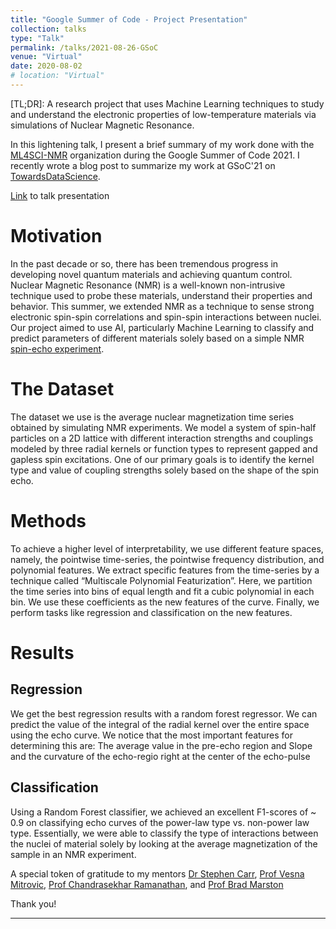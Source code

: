 ```yaml
---
title: "Google Summer of Code - Project Presentation"
collection: talks
type: "Talk"
permalink: /talks/2021-08-26-GSoC
venue: "Virtual"
date: 2020-08-02
# location: "Virtual"
--- 
```


\[TL;DR]: A research project that uses Machine Learning techniques to study and understand the electronic properties of low-temperature materials via simulations of Nuclear Magnetic Resonance.


In this lightening talk, I present a brief summary of my work done with the [ML4SCI-NMR](https://ml4sci.org/) organization during the Google Summer of Code 2021. I recently wrote a blog post to summarize my work at GSoC'21 on [TowardsDataScience](https://towardsdatascience.com/gsoc-2021-with-ml4sci-the-nmr-project-1a5e8995af9).

[Link](http://anantha-rao12.github.io/files/GSoC-ML4SCI-2021-NMR-AnanthaRao.pdf) to talk presentation

# Motivation 
In the past decade or so, there has been tremendous progress in developing novel quantum materials and achieving quantum control. Nuclear Magnetic Resonance (NMR) is a well-known non-intrusive technique used to probe these materials, understand their properties and behavior. This summer, we extended NMR as a technique to sense strong electronic spin-spin correlations and spin-spin interactions between nuclei. Our project aimed to use AI, particularly Machine Learning to classify and predict parameters of different materials solely based on a simple NMR [spin-echo experiment](https://en.wikipedia.org/wiki/Spin_echo). 

# The Dataset
The dataset we use is the average nuclear magnetization time series obtained by simulating NMR experiments. We model a system of spin-half particles on a 2D lattice with different interaction strengths and couplings modeled by three radial kernels or function types to represent gapped and gapless spin excitations. One of our primary goals is to identify the kernel type and value of coupling strengths solely based on the shape of the spin echo. 

# Methods
To achieve a higher level of interpretability, we use different feature spaces, namely, the pointwise time-series, the pointwise frequency distribution, and polynomial features. We extract specific features from the time-series by a technique called “Multiscale Polynomial Featurization”. Here, we partition the time series into bins of equal length and fit a cubic polynomial in each bin. We use these coefficients as the new features of the curve. Finally, we perform tasks like regression and classification on the new features. 

# Results 

## Regression
We get the best regression results with a random forest regressor. We can predict the value of the integral of the radial kernel over the entire space using the echo curve. We notice that the most important features for determining this are:
The average value in the pre-echo region and 
Slope and the curvature of the echo-regio right at the center of the echo-pulse

## Classification
Using a Random Forest classifier, we achieved an excellent F1-scores of ~ 0.9 on classifying echo curves of the power-law type vs. non-power law type. Essentially, we were able to classify the type of interactions between the nuclei of material solely by looking at the average magnetization of the sample in an NMR experiment. 

A special token of gratitude to my mentors [Dr Stephen Carr](https://scholar.google.com/citations?user=wp4CJKUAAAAJ&hl=en), [Prof Vesna Mitrovic](https://scholar.google.com/citations?hl=en&user=gQIcPSoAAAAJ),
[Prof Chandrasekhar Ramanathan](https://scholar.google.com/citations?hl=en&user=EBSaHLkAAAAJ), and [Prof Brad Marston](https://scholar.google.com/citations?hl=en&user=eFlwPJYAAAAJ)

Thank you!




***
